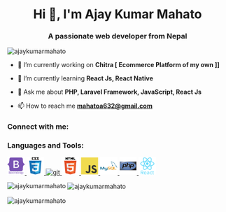 <h1 align="center">Hi 👋, I'm Ajay Kumar Mahato</h1>
<h3 align="center">A passionate web developer from Nepal</h3>

<p align="left"> <img src="https://komarev.com/ghpvc/?username=ajaykumarmahato&label=Profile%20views&color=0e75b6&style=flat" alt="ajaykumarmahato" /> </p>

- 🔭 I’m currently working on **Chitra [ Ecommerce Platform of my own ]]**

- 🌱 I’m currently learning **React Js, React Native**

- 💬 Ask me about **PHP, Laravel Framework, JavaScript, React Js**

- 📫 How to reach me **mahatoa632@gmail.com**

<h3 align="left">Connect with me:</h3>
<p align="left">
</p>

<h3 align="left">Languages and Tools:</h3>
<p align="left"> <a href="https://getbootstrap.com" target="_blank" rel="noreferrer"> <img src="https://raw.githubusercontent.com/devicons/devicon/master/icons/bootstrap/bootstrap-plain-wordmark.svg" alt="bootstrap" width="40" height="40"/> </a> <a href="https://www.w3schools.com/css/" target="_blank" rel="noreferrer"> <img src="https://raw.githubusercontent.com/devicons/devicon/master/icons/css3/css3-original-wordmark.svg" alt="css3" width="40" height="40"/> </a> <a href="https://git-scm.com/" target="_blank" rel="noreferrer"> <img src="https://www.vectorlogo.zone/logos/git-scm/git-scm-icon.svg" alt="git" width="40" height="40"/> </a> <a href="https://www.w3.org/html/" target="_blank" rel="noreferrer"> <img src="https://raw.githubusercontent.com/devicons/devicon/master/icons/html5/html5-original-wordmark.svg" alt="html5" width="40" height="40"/> </a> <a href="https://developer.mozilla.org/en-US/docs/Web/JavaScript" target="_blank" rel="noreferrer"> <img src="https://raw.githubusercontent.com/devicons/devicon/master/icons/javascript/javascript-original.svg" alt="javascript" width="40" height="40"/> </a> <a href="https://www.mysql.com/" target="_blank" rel="noreferrer"> <img src="https://raw.githubusercontent.com/devicons/devicon/master/icons/mysql/mysql-original-wordmark.svg" alt="mysql" width="40" height="40"/> </a> <a href="https://www.php.net" target="_blank" rel="noreferrer"> <img src="https://raw.githubusercontent.com/devicons/devicon/master/icons/php/php-original.svg" alt="php" width="40" height="40"/> </a> <a href="https://reactjs.org/" target="_blank" rel="noreferrer"> <img src="https://raw.githubusercontent.com/devicons/devicon/master/icons/react/react-original-wordmark.svg" alt="react" width="40" height="40"/> </a> </p>

<p><img align="left" src="https://github-readme-stats.vercel.app/api/top-langs?username=ajaykumarmahato&show_icons=true&locale=en&layout=compact" alt="ajaykumarmahato" /></p>

<p>&nbsp;<img align="center" src="https://github-readme-stats.vercel.app/api?username=ajaykumarmahato&show_icons=true&locale=en" alt="ajaykumarmahato" /></p>

<p><img align="center" src="https://github-readme-streak-stats.herokuapp.com/?user=ajaykumarmahato&" alt="ajaykumarmahato" /></p>
